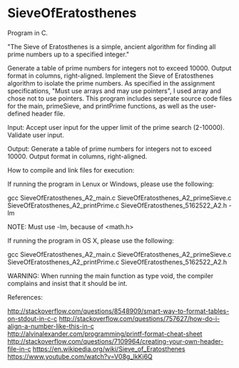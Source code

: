 # SieveOfEratosthenes
Program in C.

"The Sieve of Eratosthenes is a simple, ancient algorithm for finding all prime numbers up to a specified integer."



Generate a table of prime numbers for integers not to exceed 10000. Output format in columns, right-aligned.
Implement the Sieve of Eratosthenes algorithm to isolate the prime numbers.
As specified in the assignment specifications, "Must use arrays and may use pointers", I used array and chose not to use pointers.
This program includes seperate source code files for the main, primeSieve, and printPrime functions, as well as the user-defined header file.

Input: Accept user input for the upper limit of the prime search (2-10000). Validate user input. 

Output: Generate a table of prime numbers for integers not to exceed 10000. Output format in columns, right-aligned.


How to compile and link files for execution:

If running the program in Lenux or Windows, please use the following:

gcc SieveOfEratosthenes_A2_main.c SieveOfEratosthenes_A2_primeSieve.c SieveOfEratosthenes_A2_printPrime.c SieveOfEratosthenes_5162522_A2.h -lm

NOTE: Must use -lm, because of <math.h>


If running the program in OS X, please use the following: 

gcc SieveOfEratosthenes_A2_main.c SieveOfEratosthenes_A2_primeSieve.c SieveOfEratosthenes_A2_printPrime.c SieveOfEratosthenes_5162522_A2.h

WARNING: When running the main function as type void, the compiler complains and insist that it should be int.



References: 

http://stackoverflow.com/questions/8548909/smart-way-to-format-tables-on-stdout-in-c-c
http://stackoverflow.com/questions/757627/how-do-i-align-a-number-like-this-in-c
http://alvinalexander.com/programming/printf-format-cheat-sheet
http://stackoverflow.com/questions/7109964/creating-your-own-header-file-in-c
https://en.wikipedia.org/wiki/Sieve_of_Eratosthenes
https://www.youtube.com/watch?v=V08g_lkKj6Q
